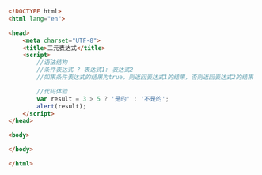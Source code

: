 
<BlogInfo id="218" title="15.三元表达式" author="白日梦想猿" pv=0 read_times=0 pre_cost_time="0分16秒" category="js学习" tag_list="['js学习']" create_time="2020.08.02 14:31:38" update_time="2020.08.02 14:34:37" />

```html
<!DOCTYPE html>
<html lang="en">

<head>
    <meta charset="UTF-8">
    <title>三元表达式</title>
    <script>
        //语法结构
        //条件表达式 ? 表达式1: 表达式2
        //如果条件表达式的结果为true，则返回表达式1的结果，否则返回表达式2的结果

        //代码体验
        var result = 3 > 5 ? '是的' : '不是的';
        alert(result);
    </script>
</head>

<body>

</body>

</html>
```
